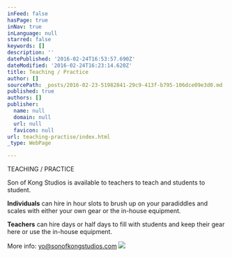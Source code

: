 ```yaml
---
inFeed: false
hasPage: true
inNav: true
inLanguage: null
starred: false
keywords: []
description: ''
datePublished: '2016-02-24T16:53:57.690Z'
dateModified: '2016-02-24T16:23:14.620Z'
title: Teaching / Practice
author: []
sourcePath: _posts/2016-02-23-51982841-29c9-413f-b795-106dce09e3d0.md
published: true
authors: []
publisher:
  name: null
  domain: null
  url: null
  favicon: null
url: teaching-practise/index.html
_type: WebPage

---
```

TEACHING / PRACTICE

Son of Kong Studios is available to teachers to teach and students to student. 

**Individuals** can hire in hour slots to brush up on your paradiddles and scales with either your own gear or the in-house equipment. 

**Teachers** can hire days or half days to fill with students and keep their gear here or use the in-house equipment. 

More info: [yo@sonofkongstudios.com][0]
![](https://the-grid-user-content.s3-us-west-2.amazonaws.com/d8fb5e79-a840-43af-8522-ced4f0b1b509.JPG)

[0]: yo@sonofkongstudios.com